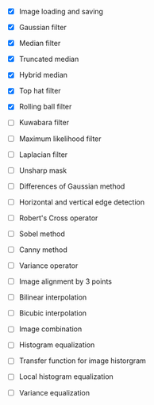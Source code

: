 - [x] Image loading and saving
- [x] Gaussian filter
- [x] Median filter
- [x] Truncated median
- [x] Hybrid median

- [x] Top hat filter
- [x] Rolling ball filter
- [ ] Kuwabara filter
- [ ] Maximum likelihood filter
- [ ] Laplacian filter
- [ ] Unsharp mask
- [ ] Differences of Gaussian method
- [ ] Horizontal and vertical edge detection
- [ ] Robert's Cross operator
- [ ] Sobel method
- [ ] Canny method
- [ ] Variance operator

- [ ] Image alignment by 3 points

- [ ] Bilinear interpolation
- [ ] Bicubic interpolation

- [ ] Image combination

- [ ] Histogram equalization
- [ ] Transfer function for image historgram
- [ ] Local histogram equalization
- [ ] Variance equalization

